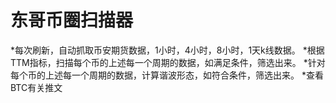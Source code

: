# 东哥币圈扫描器

*每次刷新，自动抓取币安期货数据，1小时，4小时，8小时，1天k线数据。
*根据TTM指标，扫描每个币的上述每一个周期的数据，如满足条件，筛选出来。
*针对每个币的上述每一个周期的数据，计算谐波形态，如符合条件，筛选出来。
*查看BTC有关推文
